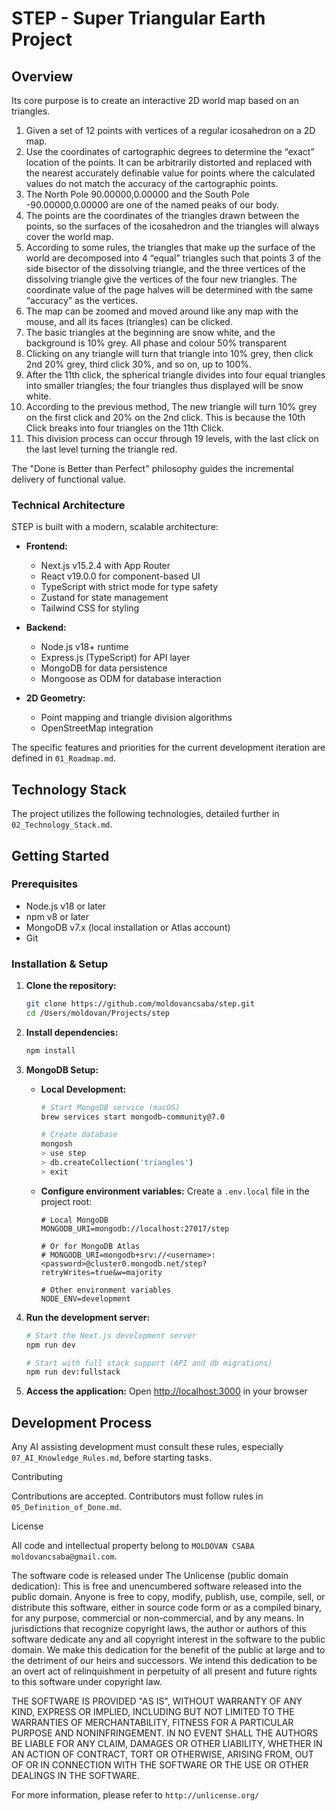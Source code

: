 # STEP - Super Triangular Earth Project

## Overview


Its core purpose is to create an interactive 2D world map based on an triangles.

1. Given a set of 12 points with vertices of a regular icosahedron on a 2D map.  
2. Use the coordinates of cartographic degrees to determine the “exact” location of the points. It can be arbitrarily distorted and replaced with the nearest accurately definable value for points where the calculated values do not match the accuracy of the cartographic points. 
3. The North Pole 90.00000,0.00000 and the South Pole -90.00000,0.00000 are one of the named peaks of our body. 
4. The points are the coordinates of the triangles drawn between the points, so the surfaces of the icosahedron and the triangles will always cover the world map. 
5. According to some rules, the triangles that make up the surface of the world are decomposed into 4 “equal” triangles such that points 3 of the side bisector of the dissolving triangle, and the three vertices of the dissolving triangle give the vertices of the four new triangles. The coordinate value of the page halves will be determined with the same “accuracy” as the vertices. 
6. The map can be zoomed and moved around like any map with the mouse, and all its faces (triangles) can be clicked. 
7. The basic triangles at the beginning are snow white, and the background is 10% grey. All phase and colour 50% transparent 
8. Clicking on any triangle will turn that triangle into 10% grey, then click 2nd 20% grey, third click 30%, and so on, up to 100%. 
9. After the 11th click, the spherical triangle divides into four equal triangles into smaller triangles; the four triangles thus displayed will be snow white. 
10. According to the previous method, The new triangle will turn 10% grey on the first click and 20% on the 2nd click. This is because the 10th Click breaks into four triangles on the 11th Click. 
11. This division process can occur through 19 levels, with the last click on the last level turning the triangle red.


The "Done is Better than Perfect" philosophy guides the incremental delivery of functional value.

### Technical Architecture

STEP is built with a modern, scalable architecture:

- **Frontend:**
  - Next.js v15.2.4 with App Router
  - React v19.0.0 for component-based UI
  - TypeScript with strict mode for type safety
  - Zustand for state management
  - Tailwind CSS for styling

- **Backend:**
  - Node.js v18+ runtime
  - Express.js (TypeScript) for API layer
  - MongoDB for data persistence
  - Mongoose as ODM for database interaction

- **2D Geometry:**
  - Point mapping and triangle division algorithms
  - OpenStreetMap integration

The specific features and priorities for the current development iteration are defined in `01_Roadmap.md`.

## Technology Stack

The project utilizes the following technologies, detailed further in `02_Technology_Stack.md`.

## Getting Started

### Prerequisites

- Node.js v18 or later
- npm v8 or later
- MongoDB v7.x (local installation or Atlas account)
- Git

### Installation & Setup

1. **Clone the repository:**
   ```bash
   git clone https://github.com/moldovancsaba/step.git
   cd /Users/moldovan/Projects/step
   ```

2. **Install dependencies:**
   ```bash
   npm install
   ```

3. **MongoDB Setup:**
   - **Local Development:**
     ```bash
     # Start MongoDB service (macOS)
     brew services start mongodb-community@7.0
     
     # Create database
     mongosh
     > use step
     > db.createCollection('triangles')
     > exit
     ```
   
   - **Configure environment variables:**
     Create a `.env.local` file in the project root:
     ```
     # Local MongoDB
     MONGODB_URI=mongodb://localhost:27017/step
     
     # Or for MongoDB Atlas
     # MONGODB_URI=mongodb+srv://<username>:<password>@cluster0.mongodb.net/step?retryWrites=true&w=majority
     
     # Other environment variables
     NODE_ENV=development
     ```

4. **Run the development server:**
   ```bash
   # Start the Next.js development server
   npm run dev
   
   # Start with full stack support (API and db migrations)
   npm run dev:fullstack
   ```

5. **Access the application:**
   Open [http://localhost:3000](http://localhost:3000) in your browser


## Development Process


Any AI assisting development must consult these rules, especially `07_AI_Knowledge_Rules.md`, before starting tasks.

Contributing

Contributions are accepted. Contributors must follow rules in `05_Definition_of_Done.md`.

License

All code and intellectual property belong to `MOLDOVAN CSABA moldovancsaba@gmail.com`.

The software code is released under The Unlicense (public domain dedication): This is free and unencumbered software released into the public domain. Anyone is free to copy, modify, publish, use, compile, sell, or distribute this software, either in source code form or as a compiled binary, for any purpose, commercial or non-commercial, and by any means. In jurisdictions that recognize copyright laws, the author or authors of this software dedicate any and all copyright interest in the software to the public domain. We make this dedication for the benefit of the public at large and to the detriment of our heirs and successors. We intend this dedication to be an overt act of relinquishment in perpetuity of all present and future rights to this software under copyright law.

THE SOFTWARE IS PROVIDED "AS IS", WITHOUT WARRANTY OF ANY KIND, EXPRESS OR IMPLIED, INCLUDING BUT NOT LIMITED TO THE WARRANTIES OF MERCHANTABILITY, FITNESS FOR A PARTICULAR PURPOSE AND NONINFRINGEMENT. IN NO EVENT SHALL THE AUTHORS BE LIABLE FOR ANY CLAIM, DAMAGES OR OTHER LIABILITY, WHETHER IN AN ACTION OF CONTRACT, TORT OR OTHERWISE, ARISING FROM, OUT OF OR IN CONNECTION WITH THE SOFTWARE OR THE USE OR OTHER DEALINGS IN THE SOFTWARE.

For more information, please refer to `http://unlicense.org/ `
